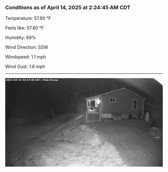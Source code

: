 ### Conditions as of April 14, 2025 at 2:24:45 AM CDT 

Temperature: 57.80 &deg;F

Feels like: 57.80 &deg;F

Humidity: 69%

Wind Direction: SSW

Windspeed: 1.1 mph

Wind Gust: 1.6 mph

---

<img src="./images/latest.jpeg"/>

